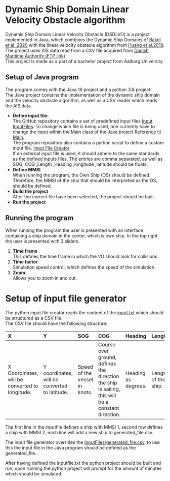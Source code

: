 # Dynamic Ship Domain Linear Velocity Obstacle algorithm
Dynamic Ship Domain Linear Velocity Obstacle (DSDLVO) is a project implemented in Java, which combines the Dynamic Ship Domains of [Bakdi et al, 2020](https://www.mdpi.com/2077-1312/8/1/5) with the linear velocity obstacle algorithm from [Huang et al,2018](https://www.sciencedirect.com/science/article/abs/pii/S0029801818300015). <br>
The project uses AIS data read from a CSV file acquired from [Danish Maritime Authority (FTP link)](ftp://ftp.ais.dk/ais_data/). <br>
This project is made as a part of a bachelor project from Aalborg University.

## Setup of Java program
The program comes with the Java 16 project and a python 3.8 project.<br>
The Java project contains the implementation of the dynamic ship domain and the velocity obstacle algorithm, as well as a CSV reader which reads the AIS data.

* **Define input file:**<br>
  The GitHub repository contains a set of predefined input files [Input InputFiles](https://github.com/dkalaxdk/P6-Projekt/tree/master/InputFiles). To change which file is being used, one currently have to change the input within the Main class of the Java project [Reference til Main](https://www.youtube.com/watch?v=dQw4w9WgXcQ). <br>
  The program repository also contains a python script to define a custom input file. [Input File Creator](#setup-of-input-file-generator)<br>
  If an external input file is used, it should adhere to the same standards as the defined inputs files. The entries are comma separated, as well as SOG, COG ,Length ,Heading ,longitude ,latitude should be floats.
* **Define MMSI**<br>
  When running the program, the Own Ship (OS) should be defined. Therefore, the MMSI of the ship that should be interpreted as the OS, should be defined.
* **Build the project**<br>
  After the correct file have been selected, the project should be built. <br>
* **Run the project**


## Running the program
When running the program the user is presented with an interface containing a ship domain in the center, which is own ship. In the top right the user is presented with 3 sliders.
1. **Time frame** <br> This defines the time frame in which the VO should look for collisions
2. **Time factor** <br> Simulation speed control, which defines the speed of the simulation.
3. **Zoom** <br> Allows you to zoom in and out.




# Setup of input file generator

The python input file creator reads the content of the [input.txt](https://github.com/dkalaxdk/P6-Projekt/blob/master/DataGenerator/input.txt) which should be structured as a CSV file. <br>
The CSV file should have the following structure: <br>

**X**|**Y**|**SOG**|**COG**|**Heading**|**Length**|**Width**
:-----|:-----|:-----|:-----|:-----|:-----|:-----
X Coordinates, will be converted to longitude. |Y coordinates, will be converted to latitude. |Speed of the vessel in knots.| Course over ground, defines the direction the ship is sailing, this will be a constant direction. | Heading as degrees.| Length of the ship. | Width of the ship.<br>

The first line in the inputfile defines a ship with MMSI 1, second row defines a ship with MMSI 2, each line will add a new ship to generated_file.csv. <br>

The input file generator overrides the [InputFiles/generated_file.csv](https://github.com/dkalaxdk/P6-Projekt/blob/master/InputFiles/generated_file.csv), to use this the input file in the Java program should be defined as the generated_file. <br>

After having defined the inputfile.txt the python project should be built and run, upon running the python project will prompt for the amount of minutes which should be simulated.
